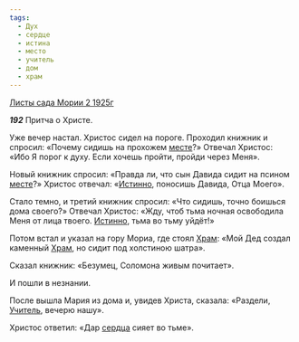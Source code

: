 ```yaml
---
tags:
  - Дух
  - сердце
  - истина
  - место
  - учитель
  - дом
  - храм
---
```


[Листы сада Мории 2 1925г](https://127.0.0.1:4002/agni/1925)

___192___
Притча о Христе.   

Уже вечер настал. Христос сидел на пороге. Проходил книжник и спросил: «Почему сидишь на прохожем [месте](../../../tags/#место)?» Отвечал Христос: «Ибо Я порог к духу. Если хочешь пройти, пройди через Меня».   

Новый книжник спросил: «Правда ли, что сын Давида сидит на псином [месте](../../../tags/#место)?» Христос отвечал: «[Истинно](../../../tags/#истина), поносишь Давида, Отца Моего».   

Стало темно, и третий книжник спросил: «Что сидишь, точно боишься дома своего?» Отвечал Христос: «Жду, чтоб тьма ночная освободила Меня от лица твоего. [Истинно](../../../tags/#истина), тьма во тьму уйдёт!»   

Потом встал и указал на гору Мориа, где стоял [Храм](../../../tags/#храм): «Мой Дед создал каменный [Храм](../../../tags/#храм), но сидит под холстиною шатра».   

Сказал книжник: «Безумец, Соломона живым почитает».   

И пошли в незнании.   

После вышла Мария из дома и, увидев Христа, сказала: «Раздели, [Учитель](../../../tags/#учитель), вечерю нашу».   

Христос ответил: «Дар [сердца](../../../tags/#сердце) сияет во тьме».   

